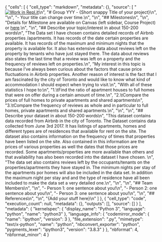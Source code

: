 {
 "cells": [
  {
   "cell_type": "markdown",
   "metadata": {},
   "source": [
    "[![Work in Repl.it](https://classroom.github.com/assets/work-in-replit-14baed9a392b3a25080506f3b7b6d57f295ec2978f6f33ec97e36a161684cbe9.svg)](https://classroom.github.com/online_ide?assignment_repo_id=312435&assignment_repo_type=GroupAssignmentRepo)\n",
    "# Group YYY - {Short snappy Title of your project}\n",
    "\n",
    "- Your title can change over time.\n",
    "\n",
    "## Milestones\n",
    "\n",
    "Details for Milestone are available on Canvas (left sidebar, Course Project) or [here](https://firas.moosvi.com/courses/data301/project/milestone01.html).\n",
    "\n",
    "## Describe your topic/interest in about 150-200 words\n",
    "The Data set I have chosen contains detailed records of Airbnb properties /apartments. It has records of the date certain properties are available. It has records of the maximum and minimum nights that the property is available for. It also has extensive data about reviews left on the property by tenants who have just stayed there. The data about reviews also states the last time that a review was left on a property and the frequency of reviews left on properties.\n",
    "My interest in this topic is because I’ve always been curious about the factors that cause price fluctuations in Airbnb properties. Another reason of interest is the fact that I am fascinated by the city of Toronto and would like to know what kind of accommodation I should expect when trying to visit.\n",
    "With all of these statistics I hope to:\n",
    "1.\tFind the ratio of apartment houses to full homes that were on offer during a certain amount of time.\n",
    "2.\tCompare the prices of full homes to private apartments and shared apartments\n",
    "3.\tCompare the frequency of reviews as whole and in particular to full homes, private apartments and shared apartments.\n",
    "\n",
    "\n",
    "## Describe your dataset in about 150-200 words\n",
    "This dataset contains data recorded from Airbnb in the city of Toronto. The Dataset contains data collected from June 3rd 2017. It has listings of apartments, homes and different types are of residences that available for rent on the site. The dataset also contains information on the frequency of times that properties have been listed on the site. Also contained in this information are the prices of various properties as well the dates that those prices are recorded. Some apartments/properties are more available than others and that availability has also been recorded into the dataset I have chosen. \n",
    "The data set also contains reviews left by the occupants/tenants on the properties/apartments they have stayed in. The minimum nights per stay of the apartments por homes will also be included in the data set. In addition the maximum night per stay and and the type of residence have all been included to make the data set a very detailed one.\n",
    "\n",
    "\n",
    "## Team Members\n",
    "\n",
    "- Person 1: one sentence about you!\n",
    "- Person 2: one sentence about you!\n",
    "- Person 3: one sentence about you!\n",
    "\n",
    "## References\n",
    "\n",
    "{Add your stuff here}\n"
   ]
  },
  {
   "cell_type": "code",
   "execution_count": null,
   "metadata": {},
   "outputs": [],
   "source": []
  }
 ],
 "metadata": {
  "kernelspec": {
   "display_name": "Python 3",
   "language": "python",
   "name": "python3"
  },
  "language_info": {
   "codemirror_mode": {
    "name": "ipython",
    "version": 3
   },
   "file_extension": ".py",
   "mimetype": "text/x-python",
   "name": "python",
   "nbconvert_exporter": "python",
   "pygments_lexer": "ipython3",
   "version": "3.8.3"
  }
 },
 "nbformat": 4,
 "nbformat_minor": 4
}
